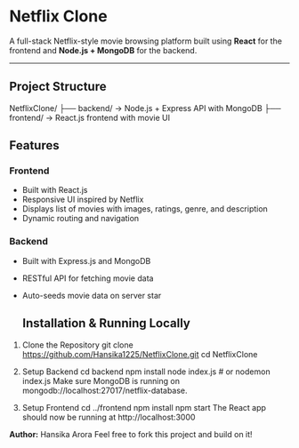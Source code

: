 #  Netflix Clone

A full-stack Netflix-style movie browsing platform built using **React** for the frontend and **Node.js + MongoDB** for the backend.

---

##  Project Structure
NetflixClone/
├── backend/ → Node.js + Express API with MongoDB
├── frontend/ → React.js frontend with movie UI

## Features

###  Frontend
- Built with React.js
- Responsive UI inspired by Netflix
- Displays list of movies with images, ratings, genre, and description
- Dynamic routing and navigation

###  Backend
- Built with Express.js and MongoDB
- RESTful API for fetching movie data
- Auto-seeds movie data on server star

  ##  Installation & Running Locally

 1. Clone the Repository
git clone https://github.com/Hansika1225/NetflixClone.git
cd NetflixClone

 2. Setup Backend
cd backend
npm install
node index.js  # or nodemon index.js
Make sure MongoDB is running on mongodb://localhost:27017/netflix-database.

3. Setup Frontend
cd ../frontend
npm install
npm start
The React app should now be running at http://localhost:3000

**Author:**
Hansika Arora
Feel free to fork this project and build on it!

